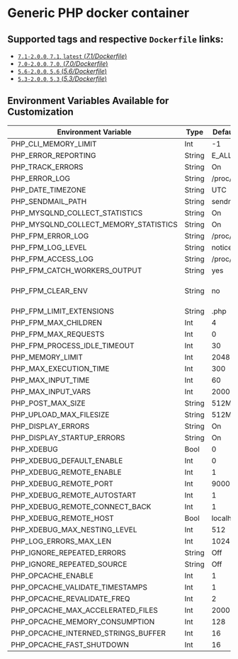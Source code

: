 # Generic PHP docker container

## Supported tags and respective `Dockerfile` links:

- [`7.1-2.0.0`, `7.1`, `latest` (*7.1/Dockerfile*)](https://github.com/AexChecker/php/tree/master/7.1/Dockerfile)
- [`7.0-2.0.0`, `7.0`, (*7.0/Dockerfile*)](https://github.com/AexChecker/php/tree/master/7.0/Dockerfile)
- [`5.6-2.0.0`, `5.6` (*5.6/Dockerfile*)](https://github.com/AexChecker/php/tree/master/5.6/Dockerfile)
- [`5.3-2.0.0`, `5.3` (*5.3/Dockerfile*)](https://github.com/AexChecker/php/tree/master/5.3/Dockerfile)

## Environment Variables Available for Customization

| Environment Variable | Type | Default Value | Description |
| -------------------- | -----| ------------- | ----------- |
| PHP_CLI_MEMORY_LIMIT                  | Int    | -1              | |
| PHP_ERROR_REPORTING                   | String | E_ALL           | |
| PHP_TRACK_ERRORS                      | String | On              | | 
| PHP_ERROR_LOG                         | String | /proc/self/fd/2 | |
| PHP_DATE_TIMEZONE                     | String | UTC             | |
| PHP_SENDMAIL_PATH                     | String | sendmail -t -i  | |
| PHP_MYSQLND_COLLECT_STATISTICS        | String | On              | |
| PHP_MYSQLND_COLLECT_MEMORY_STATISTICS | String | On              | |
| PHP_FPM_ERROR_LOG                     | String | /proc/self/fd/2 | |
| PHP_FPM_LOG_LEVEL                     | String | notice          | |
| PHP_FPM_ACCESS_LOG                    | String | /proc/self/fd/2 | |
| PHP_FPM_CATCH_WORKERS_OUTPUT          | String | yes             | |
| PHP_FPM_CLEAR_ENV                     | String | no              | Not available for 5.3 |
| PHP_FPM_LIMIT_EXTENSIONS              | String | .php            | |
| PHP_FPM_MAX_CHILDREN                  | Int    | 4               | |
| PHP_FPM_MAX_REQUESTS                  | Int    | 0               | |
| PHP_FPM_PROCESS_IDLE_TIMEOUT          | Int    | 30              | |
| PHP_MEMORY_LIMIT                      | Int    | 2048M           | |
| PHP_MAX_EXECUTION_TIME                | Int    | 300             | |
| PHP_MAX_INPUT_TIME                    | Int    | 60              | |
| PHP_MAX_INPUT_VARS                    | Int    | 2000            | |
| PHP_POST_MAX_SIZE                     | String | 512M            | |
| PHP_UPLOAD_MAX_FILESIZE               | String | 512M            | |
| PHP_DISPLAY_ERRORS                    | String | On              | |
| PHP_DISPLAY_STARTUP_ERRORS            | String | On              | |
| PHP_XDEBUG                            | Bool   | 0               | |
| PHP_XDEBUG_DEFAULT_ENABLE             | Int    | 0               | |
| PHP_XDEBUG_REMOTE_ENABLE              | Int    | 1               | |
| PHP_XDEBUG_REMOTE_PORT                | Int    | 9000            | |
| PHP_XDEBUG_REMOTE_AUTOSTART           | Int    | 1               | |
| PHP_XDEBUG_REMOTE_CONNECT_BACK        | Int    | 1               | |
| PHP_XDEBUG_REMOTE_HOST                | Bool   | localhost       | |
| PHP_XDEBUG_MAX_NESTING_LEVEL          | Int    | 512             | |
| PHP_LOG_ERRORS_MAX_LEN                | Int    | 1024            | |
| PHP_IGNORE_REPEATED_ERRORS            | String | Off             | |
| PHP_IGNORE_REPEATED_SOURCE            | String | Off             | |
| PHP_OPCACHE_ENABLE                    | Int    | 1               | |
| PHP_OPCACHE_VALIDATE_TIMESTAMPS       | Int    | 1               | |
| PHP_OPCACHE_REVALIDATE_FREQ           | Int    | 2               | |
| PHP_OPCACHE_MAX_ACCELERATED_FILES     | Int    | 20000           | |
| PHP_OPCACHE_MEMORY_CONSUMPTION        | Int    | 128             | |
| PHP_OPCACHE_INTERNED_STRINGS_BUFFER   | Int    | 16              | |
| PHP_OPCACHE_FAST_SHUTDOWN             | Int    | 16              | |
